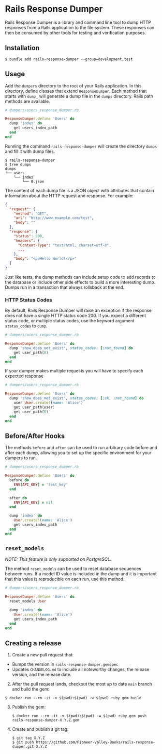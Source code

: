 # Rails Response Dumper

Rails Response Dumper is a library and command line tool to dump HTTP responses
from a Rails application to the file system. These responses can then be
consumed by other tools for testing and verification purposes.

## Installation

```console
$ bundle add rails-response-dumper --group=development,test
```

## Usage

Add the `dumpers` directory to the root of your Rails application. In this
directory, define classes that extend `ResponseDumper`. Each method that starts
with `dump_` will generate a dump file in the `dumps` directory. Rails path
methods are available.

```ruby
# dumpers/users_response_dumper.rb

ResponseDumper.define 'Users' do
  dump 'index' do
    get users_index_path
  end
end
```

Running the command `rails-response-dumper` will create the directory `dumps`
and fill it with dump files.

```console
$ rails-response-dumper
$ tree dumps
dumps
└── users
    └── index
        └── 0.json
```

The content of each dump file is a JSON object with attributes that contain
information about the HTTP request and response. For example:

```json
{
  "request": {
    "method": "GET",
    "url": "http://www.example.com/test",
    "body": ""
  },
  "response": {
    "status": 200,
    "headers": {
      "Content-Type": "text/html; charset=utf-8",
      ...
    },
    "body": "<p>Hello World!</p>"
  }
}
```

Just like tests, the dump methods can include setup code to add records to the
database or include other side effects to build a more interesting dump. Dumps
run in a transaction that always rollsback at the end.

### HTTP Status Codes

By default, Rails Response Dumper will raise an exception if the response does
not have a single HTTP status code 200. If you expect a different status code,
or multiple status codes, use the keyword argument `status_codes` to `dump`.

```ruby
# dumpers/users_response_dumper.rb

ResponseDumper.define 'Users' do
  dump 'show_does_not_exist', status_codes: [:not_found] do
    get user_path(0)
  end
end
```

If your dumper makes multiple requests you will have to specify each expected response

```ruby
# dumpers/users_response_dumper.rb

ResponseDumper.define 'Users' do
  dump 'show_does_not_exist', status_codes: [:ok, :not_found] do
    user User.create!(name: 'Alice')
    get user_path(user)
    get user_path(0)
  end
end
```

## Before/After Hooks

The methods `before` and `after` can be used to run arbitrary code before and
after each dump, allowing you to set up the specific environment for
your dumpers to run.

```ruby
# dumpers/users_response_dumper.rb

ResponseDumper.define 'Users' do
  before do
    ENV[API_KEY] = 'test_key'
  end

  after do
    ENV[API_KEY] = nil
  end

  dump 'index' do
    User.create!(name: 'Alice')
    get users_index_path
  end
end
```

## `reset_models`

*NOTE: This feature is only supported on PostgreSQL.*

The method `reset_models` can be used to reset database sequences between runs.
If a model ID value is included in the dump and it is important that this value
is reproducible on each run, use this method.

```ruby
# dumpers/users_response_dumper.rb

ResponseDumper.define 'Users' do
  reset_models User

  dump 'index' do
    User.create!(name: 'Alice')
    get users_index_path
  end
end
```

## Creating a release

1. Create a new pull request that:

  - Bumps the version in `rails-response-dumper.gemspec`
  - Updates `CHANGELOG.md` to include all noteworthy changes, the release
    version, and the release date.

2. After the pull request lands, checkout the most up to date `main` branch and
   build the gem:

  ```console
  $ docker run --rm -it -v $(pwd):$(pwd) -w $(pwd) ruby gem build
  ```

3. Publish the gem:

   ```console
   $ docker run --rm -it -v $(pwd):$(pwd) -w $(pwd) ruby gem push rails-response-dumper-X.Y.Z.gem
   ```

4. Create and publish a git tag:

    ```console
    $ git tag X.Y.Z
    $ git push https://github.com/Pioneer-Valley-Books/rails-response-dumper.git X.Y.Z
    ```
